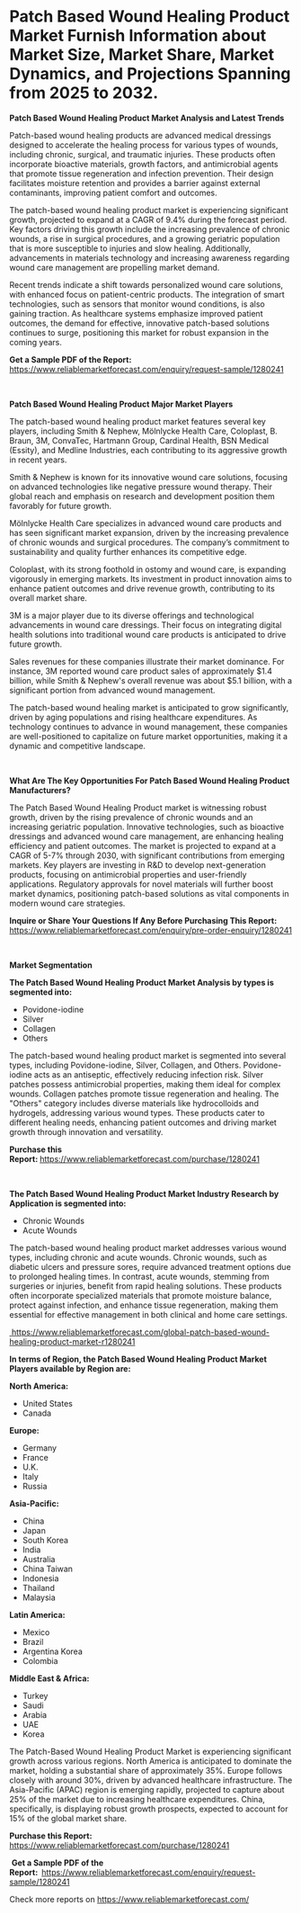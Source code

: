 <p><h1>Patch Based Wound Healing Product Market Furnish Information about Market Size, Market Share, Market Dynamics, and Projections Spanning from 2025 to 2032.</h1></p><p><strong>Patch Based Wound Healing Product Market Analysis and Latest Trends</strong></p>
<p><p>Patch-based wound healing products are advanced medical dressings designed to accelerate the healing process for various types of wounds, including chronic, surgical, and traumatic injuries. These products often incorporate bioactive materials, growth factors, and antimicrobial agents that promote tissue regeneration and infection prevention. Their design facilitates moisture retention and provides a barrier against external contaminants, improving patient comfort and outcomes.</p><p>The patch-based wound healing product market is experiencing significant growth, projected to expand at a CAGR of 9.4% during the forecast period. Key factors driving this growth include the increasing prevalence of chronic wounds, a rise in surgical procedures, and a growing geriatric population that is more susceptible to injuries and slow healing. Additionally, advancements in materials technology and increasing awareness regarding wound care management are propelling market demand. </p><p>Recent trends indicate a shift towards personalized wound care solutions, with enhanced focus on patient-centric products. The integration of smart technologies, such as sensors that monitor wound conditions, is also gaining traction. As healthcare systems emphasize improved patient outcomes, the demand for effective, innovative patch-based solutions continues to surge, positioning this market for robust expansion in the coming years.</p></p>
<p><strong>Get a Sample PDF of the Report:&nbsp;</strong> <a href="https://www.reliablemarketforecast.com/enquiry/request-sample/1280241?utm_campaign=3130&utm_medium=2&utm_source=Github&utm_content=ia&utm_term=24032025&utm_id=patch-based-wound-healing-product">https://www.reliablemarketforecast.com/enquiry/request-sample/1280241</a></p>
<p>&nbsp;</p>
<p><strong>Patch Based Wound Healing Product Major Market Players</strong></p>
<p><p>The patch-based wound healing product market features several key players, including Smith & Nephew, Mölnlycke Health Care, Coloplast, B. Braun, 3M, ConvaTec, Hartmann Group, Cardinal Health, BSN Medical (Essity), and Medline Industries, each contributing to its aggressive growth in recent years.</p><p>Smith & Nephew is known for its innovative wound care solutions, focusing on advanced technologies like negative pressure wound therapy. Their global reach and emphasis on research and development position them favorably for future growth.</p><p>Mölnlycke Health Care specializes in advanced wound care products and has seen significant market expansion, driven by the increasing prevalence of chronic wounds and surgical procedures. The company’s commitment to sustainability and quality further enhances its competitive edge.</p><p>Coloplast, with its strong foothold in ostomy and wound care, is expanding vigorously in emerging markets. Its investment in product innovation aims to enhance patient outcomes and drive revenue growth, contributing to its overall market share.</p><p>3M is a major player due to its diverse offerings and technological advancements in wound care dressings. Their focus on integrating digital health solutions into traditional wound care products is anticipated to drive future growth.</p><p>Sales revenues for these companies illustrate their market dominance. For instance, 3M reported wound care product sales of approximately $1.4 billion, while Smith & Nephew's overall revenue was about $5.1 billion, with a significant portion from advanced wound management.</p><p>The patch-based wound healing market is anticipated to grow significantly, driven by aging populations and rising healthcare expenditures. As technology continues to advance in wound management, these companies are well-positioned to capitalize on future market opportunities, making it a dynamic and competitive landscape.</p></p>
<p>&nbsp;</p>
<p><strong>What Are The Key Opportunities For Patch Based Wound Healing Product Manufacturers?</strong></p>
<p><p>The Patch Based Wound Healing Product market is witnessing robust growth, driven by the rising prevalence of chronic wounds and an increasing geriatric population. Innovative technologies, such as bioactive dressings and advanced wound care management, are enhancing healing efficiency and patient outcomes. The market is projected to expand at a CAGR of 5-7% through 2030, with significant contributions from emerging markets. Key players are investing in R&D to develop next-generation products, focusing on antimicrobial properties and user-friendly applications. Regulatory approvals for novel materials will further boost market dynamics, positioning patch-based solutions as vital components in modern wound care strategies.</p></p>
<p><strong>Inquire or Share Your Questions If Any Before Purchasing This Report:</strong> <a href="https://www.reliablemarketforecast.com/enquiry/pre-order-enquiry/1280241?utm_campaign=3130&utm_medium=2&utm_source=Github&utm_content=ia&utm_term=24032025&utm_id=patch-based-wound-healing-product">https://www.reliablemarketforecast.com/enquiry/pre-order-enquiry/1280241</a></p>
<p>&nbsp;</p>
<p><strong>Market Segmentation</strong></p>
<p><strong>The Patch Based Wound Healing Product Market Analysis by types is segmented into:</strong></p>
<p><ul><li>Povidone-iodine</li><li>Silver</li><li>Collagen</li><li>Others</li></ul></p>
<p><p>The patch-based wound healing product market is segmented into several types, including Povidone-iodine, Silver, Collagen, and Others. Povidone-iodine acts as an antiseptic, effectively reducing infection risk. Silver patches possess antimicrobial properties, making them ideal for complex wounds. Collagen patches promote tissue regeneration and healing. The "Others" category includes diverse materials like hydrocolloids and hydrogels, addressing various wound types. These products cater to different healing needs, enhancing patient outcomes and driving market growth through innovation and versatility.</p></p>
<p><strong>Purchase this Report:&nbsp;</strong><a href="https://www.reliablemarketforecast.com/purchase/1280241?utm_campaign=3130&utm_medium=2&utm_source=Github&utm_content=ia&utm_term=24032025&utm_id=patch-based-wound-healing-product">https://www.reliablemarketforecast.com/purchase/1280241</a></p>
<p>&nbsp;</p>
<p><strong>The Patch Based Wound Healing Product Market Industry Research by Application is segmented into:</strong></p>
<p><ul><li>Chronic Wounds</li><li>Acute Wounds</li></ul></p>
<p><p>The patch-based wound healing product market addresses various wound types, including chronic and acute wounds. Chronic wounds, such as diabetic ulcers and pressure sores, require advanced treatment options due to prolonged healing times. In contrast, acute wounds, stemming from surgeries or injuries, benefit from rapid healing solutions. These products often incorporate specialized materials that promote moisture balance, protect against infection, and enhance tissue regeneration, making them essential for effective management in both clinical and home care settings.</p></p>
<p><a href="https://www.reliablemarketforecast.com/global-patch-based-wound-healing-product-market-r1280241?utm_campaign=3130&utm_medium=2&utm_source=Github&utm_content=ia&utm_term=24032025&utm_id=patch-based-wound-healing-product">&nbsp;https://www.reliablemarketforecast.com/global-patch-based-wound-healing-product-market-r1280241</a></p>
<p><strong>In terms of Region, the Patch Based Wound Healing Product Market Players available by Region are:</strong></p>
<p>
    <p> <strong> North America: </strong>
        <ul>
            <li>United States</li>
            <li>Canada</li>
        </ul>
        </p> 
    <p> <strong> Europe: </strong>
        <ul>
            <li>Germany</li>
            <li>France</li>
            <li>U.K.</li>
            <li>Italy</li>
            <li>Russia</li>
        </ul>
        </p> 
    <p> <strong> Asia-Pacific: </strong>
        <ul>
            <li>China</li>
            <li>Japan</li>
            <li>South Korea</li>
            <li>India</li>
            <li>Australia</li>
            <li>China Taiwan</li>
            <li>Indonesia</li>
            <li>Thailand</li>
            <li>Malaysia</li>
        </ul>
        </p> 
    <p> <strong> Latin America: </strong>
        <ul>
            <li>Mexico</li>
            <li>Brazil</li>
            <li>Argentina Korea</li>
            <li>Colombia</li>
        </ul>
        </p> 
    <p> <strong> Middle East & Africa: </strong>
        <ul>
            <li>Turkey</li>
            <li>Saudi</li>
            <li>Arabia</li>
            <li>UAE</li>
            <li>Korea</li>
        </ul>
    </p>
    </p>
<p><p>The Patch-Based Wound Healing Product Market is experiencing significant growth across various regions. North America is anticipated to dominate the market, holding a substantial share of approximately 35%. Europe follows closely with around 30%, driven by advanced healthcare infrastructure. The Asia-Pacific (APAC) region is emerging rapidly, projected to capture about 25% of the market due to increasing healthcare expenditures. China, specifically, is displaying robust growth prospects, expected to account for 15% of the global market share.</p></p>
<p><strong>Purchase this Report: </strong><a href="https://www.reliablemarketforecast.com/purchase/1280241?utm_campaign=3130&utm_medium=2&utm_source=Github&utm_content=ia&utm_term=24032025&utm_id=patch-based-wound-healing-product">https://www.reliablemarketforecast.com/purchase/1280241</a></p>
<p>&nbsp;<strong>Get a Sample PDF of the Report:&nbsp;&nbsp;</strong><a href="https://www.reliablemarketforecast.com/enquiry/request-sample/1280241?utm_campaign=3130&utm_medium=2&utm_source=Github&utm_content=ia&utm_term=24032025&utm_id=patch-based-wound-healing-product">https://www.reliablemarketforecast.com/enquiry/request-sample/1280241</a></p>
<p><strong></strong></p>
<p>Check more reports on <a href="https://www.reliablemarketforecast.com/?utm_campaign=3130&utm_medium=2&utm_source=Github&utm_content=ia&utm_term=24032025&utm_id=patch-based-wound-healing-product">https://www.reliablemarketforecast.com/</a></p>